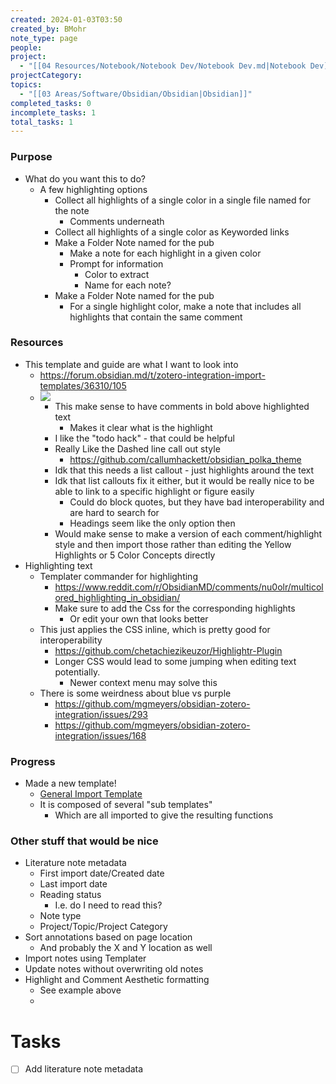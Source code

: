 ```yaml
---
created: 2024-01-03T03:50
created_by: BMohr
note_type: page
people: 
project:
  - "[[04 Resources/Notebook/Notebook Dev/Notebook Dev.md|Notebook Dev]]"
projectCategory: 
topics:
  - "[[03 Areas/Software/Obsidian/Obsidian|Obsidian]]"
completed_tasks: 0
incomplete_tasks: 1
total_tasks: 1
---
```

### Purpose
- What do you want this to do?
	- A few highlighting options
		- Collect all highlights of a single color in a single file named for the note
			- Comments underneath
		- Collect all highlights of a single color as Keyworded links
		- Make a Folder Note named for the pub 
			- Make a note for each highlight in a given color
			- Prompt for information
				- Color to extract
				- Name for each note?
		- Make a Folder Note named for the pub
			- For a single highlight color, make a note that includes all highlights that contain the same comment

### Resources
- This template and guide are what I want to look into
	- https://forum.obsidian.md/t/zotero-integration-import-templates/36310/105
	- ![](01%20Home/!Inbox/2024/attachments/Pasted%20image%2020240106165805.png)
		- This make sense to have comments in bold above highlighted text
			- Makes it clear what is the highlight
		- I like the "todo hack" - that could be helpful
		- Really Like the Dashed line call out style
			- https://github.com/callumhackett/obsidian_polka_theme
		- Idk that this needs a list callout - just highlights around the text
		- Idk that list callouts fix it either, but it would be really nice to be able to link to a specific highlight or figure easily
			- Could do block quotes, but they have bad interoperability and are hard to search for
			- Headings seem like the only option then
		- Would make sense to make a version of each comment/highlight style and then import those rather than editing the Yellow Highlights or 5 Color Concepts directly
- Highlighting text
	- Templater commander for highlighting
		- https://www.reddit.com/r/ObsidianMD/comments/nu0olr/multicolored_highlighting_in_obsidian/
		- Make sure to add the Css for the corresponding highlights
			- Or edit your own that looks better
	- This just applies the CSS inline, which is pretty good for interoperability
		- https://github.com/chetachiezikeuzor/Highlightr-Plugin
		- Longer CSS would lead to some jumping when editing text potentially. 
			- Newer context menu may solve this
	- There is some weirdness about blue vs purple
		- https://github.com/mgmeyers/obsidian-zotero-integration/issues/293
		- https://github.com/mgmeyers/obsidian-zotero-integration/issues/168

### Progress
- Made a new template! 
	- [General Import Template](04%20Resources/Notebook/Zotero%20Templates/General%20Import%20Template/General%20Import%20Template.md)
	- It is composed of several "sub templates"
		- Which are all imported to give the resulting functions

### Other stuff that would be nice
- Literature note metadata
	- First import date/Created date
	- Last import date
	- Reading status
		- I.e. do I need to read this? 
	- Note type
	- Project/Topic/Project Category
- Sort annotations based on page location
	- And probably the X and Y location as well
- Import notes using Templater
- Update notes without overwriting old notes
- Highlight and Comment Aesthetic formatting
	- See example above
	- 
# Tasks
- [ ] Add literature note metadata
